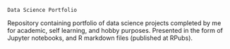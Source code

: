 	Data Science Portfolio
Repository containing portfolio of data science projects completed by me for academic, self learning, and hobby purposes. Presented in the form of Jupyter notebooks, and R markdown files (published at RPubs).
